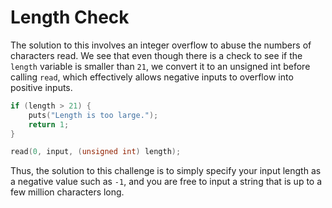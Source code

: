 # Length Check

The solution to this involves an integer overflow to abuse the numbers
of characters read. We see that even though there is a check to see if
the `length` variable is smaller than `21`, we convert it to an unsigned
int before calling `read`, which effectively allows negative inputs to
overflow into positive inputs.

```c
if (length > 21) {
    puts("Length is too large.");
    return 1;
}

read(0, input, (unsigned int) length);
```

Thus, the solution to this challenge is to simply specify your input
length as a negative value such as `-1`, and you are free to input
a string that is up to a few million characters long.
